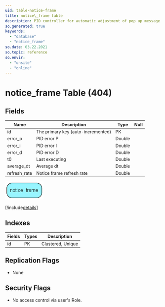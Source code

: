 ```yaml
---
uid: table-notice-frame
title: notice\_frame table
description: PID controller for automatic adjustment of pop up message check rate
so.generated: true
keywords:
  - "database"
  - "notice_frame"
so.date: 03.22.2021
so.topic: reference
so.envir:
  - "onsite"
  - "online"
---
```


# notice\_frame Table (404)

## Fields

| Name | Description | Type | Null |
|------|-------------|------|:----:|
|id|The primary key (auto-incremented)|PK| |
|error\_p|PID error P|Double| |
|error\_i|PID error I|Double| |
|error\_d|PID error D|Double| |
|t0|Last executing|Double| |
|average\_dt|Average dt|Double| |
|refresh\_rate|Notice frame refresh rate|Double| |


![notice_frame table relationship diagram](./media/notice_frame.png)

[!include[details](./includes/notice-frame.md)]

## Indexes

| Fields | Types | Description |
|--------|-------|-------------|
|id |PK |Clustered, Unique |

## Replication Flags

* None

## Security Flags

* No access control via user's Role.

